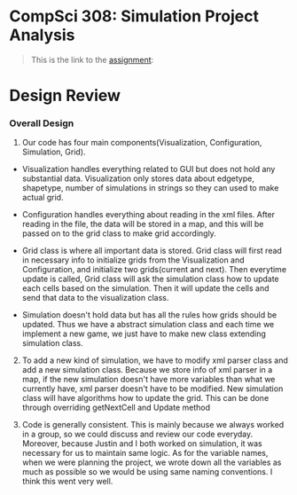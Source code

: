 CompSci 308: Simulation Project Analysis
===================

> This is the link to the [assignment](http://www.cs.duke.edu/courses/compsci308/current/assign/02_simulation/):

Design Review
=======

### Overall Design

1. Our code has four main components(Visualization, Configuration, Simulation, Grid). 
* Visualization handles everything related to GUI but does not hold any substantial data. Visualization only stores data 
about edgetype, shapetype, number of simulations in strings so they can used to make actual grid. 

* Configuration handles everything about reading in the xml files. After reading in the file, the data will be stored in a map, 
and this will be passed on to the grid class to make grid accordingly. 

* Grid class is where all important data is stored. Grid class will first read in necessary info to initialize grids from the Visualization and Configuration, 
and initialize two grids(current and next). Then everytime update is called, Grid class will ask the simulation class how to update
each cells based on the simulation. Then it will update the cells and send that data to the visualization class. 

* Simulation doesn't hold data but has all the rules how grids should be updated. Thus we have a abstract simulation class and 
each time we implement a new game, we just have to make new class extending simulation class. 

2. To add a new kind of simulation, we have to modify xml parser class and add a new simulation class. Because we store info of xml
parser in a map, if the new simulation doesn't have more variables than what we currently have, xml parser doesn't have to be modified. 
New simulation class will have algorithms how to update the grid. This can be done through overriding getNextCell and Update method

3. Code is generally consistent. This is mainly because we always worked in a group, so we could discuss and review our code everyday. Moreover, 
because Justin and I both worked on simulation, it was necessary for us to maintain same logic. 
As for the variable names, when we were planning the project, we wrote down all the variables as much as possible so we would be using 
same naming conventions. I think this went very well. 